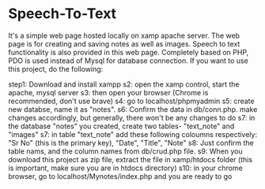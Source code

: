 # Speech-To-Text
It's a simple web page hosted locally on xamp apache server. The web page is for creating and saving notes as well as images. Speech to text functionality is also provided in this web page. Completely based on PHP, PDO is used instead of Mysql for database connection.
If you want to use this project, do the following:

step1: Download and install xampp
s2: open the xamp control, start the apache, mysql server
s3: then open your browser (Chrome is recommended, don't use brave)
s4: go to localhost/phpmyadmin
s5: create new databse, name it as "notes".
s6: Confirm the data in db/conn.php. make changes accordingly, but generally, there won't be any changes to do
s7: in the database "notes" you created, create two tables- "text_note" and "images"
s7: in table "text_note" add these following coloumns respectively: "Sr No" (this is the primary key), "Date", "Title", "Note"
s8: Just confirm the table nams, and the column names from db/crud.php file.
s9: When you download this project as zip file, extract the file in xamp/htdocs folder (this is important, make sure you are in htdocs directory)
s10: in your chrome browser, go to localhost/Mynotes/index.php and you are ready to go
